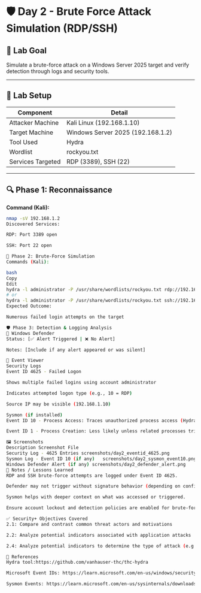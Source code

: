 # 🛡️ Day 2 - Brute Force Attack Simulation (RDP/SSH)

## 🎯 Lab Goal
Simulate a brute-force attack on a Windows Server 2025 target and verify detection through logs and security tools.

---

## 🧪 Lab Setup

| Component        | Detail                      |
|------------------|-----------------------------|
| Attacker Machine | Kali Linux (192.168.1.10)   |
| Target Machine   | Windows Server 2025 (192.168.1.2) |
| Tool Used        | Hydra                       |
| Wordlist         | rockyou.txt                 |
| Services Targeted| RDP (3389), SSH (22)        |

---

## 🔍 Phase 1: Reconnaissance

**Command (Kali):**
```bash
nmap -sV 192.168.1.2
Discovered Services:

RDP: Port 3389 open

SSH: Port 22 open

🚨 Phase 2: Brute-Force Simulation
Commands (Kali):

bash
Copy
Edit
hydra -l administrator -P /usr/share/wordlists/rockyou.txt rdp://192.168.1.2
# or
hydra -l administrator -P /usr/share/wordlists/rockyou.txt ssh://192.168.1.2
Expected Outcome:

Numerous failed login attempts on the target

🛡️ Phase 3: Detection & Logging Analysis
🔐 Windows Defender
Status: [✅ Alert Triggered | ❌ No Alert]

Notes: [Include if any alert appeared or was silent]

📁 Event Viewer
Security Logs
Event ID 4625 - Failed Logon

Shows multiple failed logins using account administrator

Indicates attempted logon type (e.g., 10 = RDP)

Source IP may be visible (192.168.1.10)

Sysmon (if installed)
Event ID 10 - Process Access: Traces unauthorized process access (Hydra not running on Windows, but can show local effects)

Event ID 1 - Process Creation: Less likely unless related processes triggered

🖼️ Screenshots
Description	Screenshot File
Security Log - 4625 Entries	screenshots/day2_eventid_4625.png
Sysmon Log - Event ID 10 (if any)	screenshots/day2_sysmon_event10.png
Windows Defender Alert (if any)	screenshots/day2_defender_alert.png
📘 Notes / Lessons Learned
RDP and SSH brute-force attempts are logged under Event ID 4625.

Defender may not trigger without signature behavior (depending on config).

Sysmon helps with deeper context on what was accessed or triggered.

Ensure account lockout and detection policies are enabled for brute-force protection.

✅ Security+ Objectives Covered
2.1: Compare and contrast common threat actors and motivations

2.2: Analyze potential indicators associated with application attacks

2.4: Analyze potential indicators to determine the type of attack (e.g., brute-force)

📎 References
Hydra tool:https://github.com/vanhauser-thc/thc-hydra

Microsoft Event IDs: https://learn.microsoft.com/en-us/windows/security/threat-protection/auditing/event-4625

Sysmon Events: https://learn.microsoft.com/en-us/sysinternals/downloads/sysmon
